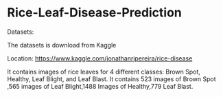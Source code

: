 # Rice-Leaf-Disease-Prediction

Datasets:

The datasets is download from Kaggle

Location: https://www.kaggle.com/jonathanrjpereira/rice-disease

It contains images of rice leaves for 4 different classes: Brown Spot, Healthy, Leaf Blight, and Leaf Blast. It contains 523 images of Brown Spot ,565 images of Leaf Blight,1488 Images of Healthy,779 Leaf Blast.
